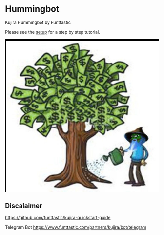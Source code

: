 # Hummingbot

Kujira Hummingbot by Funttastic

Please see the [setup](setup.md) for a step by step tutorial.


![Screenshot](img/image.jpg)

## Discalaimer

https://github.com/funttastic/kujira-quickstart-guide

Telegram Bot
https://www.funttastic.com/partners/kujira/bot/telegram